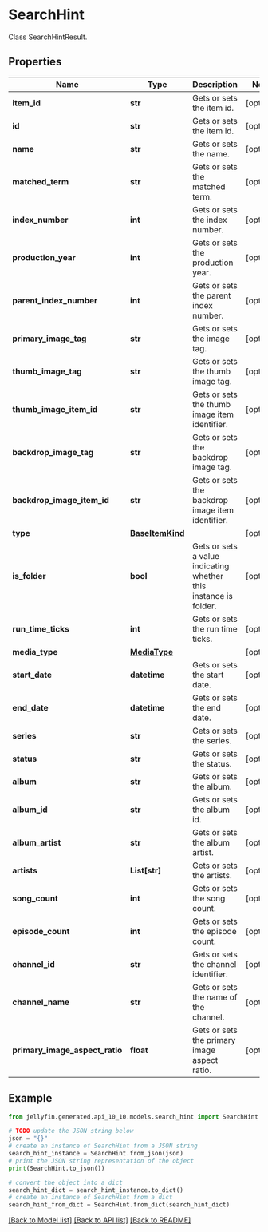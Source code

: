 # SearchHint

Class SearchHintResult.

## Properties

Name | Type | Description | Notes
------------ | ------------- | ------------- | -------------
**item_id** | **str** | Gets or sets the item id. | [optional] 
**id** | **str** | Gets or sets the item id. | [optional] 
**name** | **str** | Gets or sets the name. | [optional] 
**matched_term** | **str** | Gets or sets the matched term. | [optional] 
**index_number** | **int** | Gets or sets the index number. | [optional] 
**production_year** | **int** | Gets or sets the production year. | [optional] 
**parent_index_number** | **int** | Gets or sets the parent index number. | [optional] 
**primary_image_tag** | **str** | Gets or sets the image tag. | [optional] 
**thumb_image_tag** | **str** | Gets or sets the thumb image tag. | [optional] 
**thumb_image_item_id** | **str** | Gets or sets the thumb image item identifier. | [optional] 
**backdrop_image_tag** | **str** | Gets or sets the backdrop image tag. | [optional] 
**backdrop_image_item_id** | **str** | Gets or sets the backdrop image item identifier. | [optional] 
**type** | [**BaseItemKind**](BaseItemKind.md) |  | [optional] 
**is_folder** | **bool** | Gets or sets a value indicating whether this instance is folder. | [optional] 
**run_time_ticks** | **int** | Gets or sets the run time ticks. | [optional] 
**media_type** | [**MediaType**](MediaType.md) |  | [optional] 
**start_date** | **datetime** | Gets or sets the start date. | [optional] 
**end_date** | **datetime** | Gets or sets the end date. | [optional] 
**series** | **str** | Gets or sets the series. | [optional] 
**status** | **str** | Gets or sets the status. | [optional] 
**album** | **str** | Gets or sets the album. | [optional] 
**album_id** | **str** | Gets or sets the album id. | [optional] 
**album_artist** | **str** | Gets or sets the album artist. | [optional] 
**artists** | **List[str]** | Gets or sets the artists. | [optional] 
**song_count** | **int** | Gets or sets the song count. | [optional] 
**episode_count** | **int** | Gets or sets the episode count. | [optional] 
**channel_id** | **str** | Gets or sets the channel identifier. | [optional] 
**channel_name** | **str** | Gets or sets the name of the channel. | [optional] 
**primary_image_aspect_ratio** | **float** | Gets or sets the primary image aspect ratio. | [optional] 

## Example

```python
from jellyfin.generated.api_10_10.models.search_hint import SearchHint

# TODO update the JSON string below
json = "{}"
# create an instance of SearchHint from a JSON string
search_hint_instance = SearchHint.from_json(json)
# print the JSON string representation of the object
print(SearchHint.to_json())

# convert the object into a dict
search_hint_dict = search_hint_instance.to_dict()
# create an instance of SearchHint from a dict
search_hint_from_dict = SearchHint.from_dict(search_hint_dict)
```
[[Back to Model list]](../README.md#documentation-for-models) [[Back to API list]](../README.md#documentation-for-api-endpoints) [[Back to README]](../README.md)


